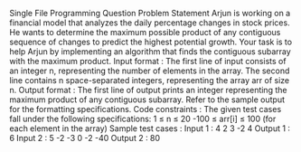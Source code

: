 Single File Programming Question
Problem Statement
Arjun is working on a financial model that analyzes the daily percentage changes in stock prices. He wants to determine the maximum possible product of any contiguous sequence of changes to predict the highest potential growth.
Your task is to help Arjun by implementing an algorithm that finds the contiguous subarray with the maximum product.
Input format :
The first line of input consists of an integer n, representing the number of elements in the array.
The second line contains n space-separated integers, representing the array arr of size n.
Output format :
The first line of output prints an integer representing the maximum product of any contiguous subarray.
Refer to the sample output for the formatting specifications.
Code constraints :
The given test cases fall under the following specifications:
1 ≤ n ≤ 20
-100 ≤ arr[i] ≤ 100 (for each element in the array)
Sample test cases :
Input 1 :
4 2 3 -2 4
Output 1 :
6
Input 2 :
5 -2 -3 0 -2 -40
Output 2 :
80
